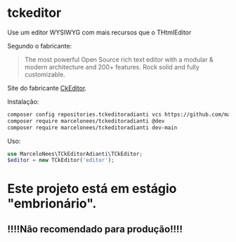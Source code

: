 # tckeditor

Use um editor WYSIWYG com mais recursos que o THtmlEditor

Segundo o fabricante:

> The most powerful Open Source rich text editor with a modular
> & modern architecture and 200+ features. Rock solid and fully customizable.

Site do fabricante [CkEditor](https://github.com/ckeditor/).

Instalação:

```bash
composer config repositories.tckeditoradianti vcs https://github.com/marcelonees/tckeditor
composer require marcelonees/tckeditoradianti @dev
composer require marcelonees/tckeditoradianti dev-main
```

Uso:

```php
use MarceloNees\TCkEditorAdianti\TCkEditor;
$editor = new TCkEditor('editor');
```

# Este projeto está em estágio "embrionário".

## !!!!Não recomendado para produção!!!!
